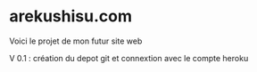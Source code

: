 # arekushisu.com


Voici le projet de mon futur site web

V 0.1 : création du depot git et connextion avec le compte heroku
